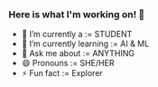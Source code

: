 ### Here is what I'm working on! 👋

- 🔭 I’m currently a  := STUDENT
- 🌱 I’m currently learning  :=  AI & ML
- 💬 Ask me about :=  ANYTHING
- 😄 Pronouns :=  SHE/HER
- ⚡ Fun fact  := Explorer
